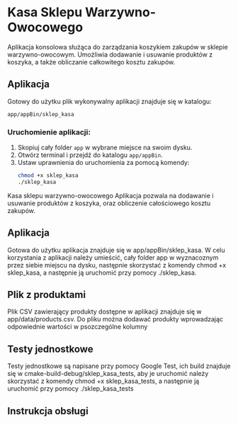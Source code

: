 # Kasa Sklepu Warzywno-Owocowego

Aplikacja konsolowa służąca do zarządzania koszykiem zakupów w sklepie warzywno-owocowym. Umożliwia dodawanie i usuwanie produktów z koszyka, a także obliczanie całkowitego kosztu zakupów.

## Aplikacja

Gotowy do użytku plik wykonywalny aplikacji znajduje się w katalogu:

`app/appBin/sklep_kasa`

### Uruchomienie aplikacji:
1. Skopiuj cały folder `app` w wybrane miejsce na swoim dysku.
2. Otwórz terminal i przejdź do katalogu `app/appBin`.
3. Ustaw uprawnienia do uruchomienia za pomocą komendy:
   ```bash
   chmod +x sklep_kasa
   ./sklep_kasa
   ```

Kasa sklepu warzywno-owocowego
Aplikacja pozwala na dodawanie i usuwanie produktów z koszyka, oraz obliczenie całościowego kosztu zakupów.
## Aplikacja
Gotowa do użytku aplikacja znajduje się w app/appBin/sklep_kasa.
W celu korzystania z aplikacji należy umieścić, cały folder app w wyznacoznym przez siebie miejscu na dysku, następnie skorzystać z komendy chmod +x sklep_kasa, a następnie ją uruchomić przy pomocy ./sklep_kasa.
## Plik z produktami
Plik CSV zawierający produkty dostępne w aplikacji znajduje się w app/data/products.csv. Do pliku można dodawać produkty wprowadzając odpowiednie wartości w psozczególne kolumny
## Testy jednostkowe
Testy jednostkowe są napisane przy pomocy Google Test, ich build znajduje się w cmake-build-debug/sklep_kasa_tests, aby je uruchomić należy skorzystać z komendy chmod +x sklep_kasa_tests, a następnie ją uruchomić przy pomocy ./sklep_kasa_tests
## Instrukcja obsługi

